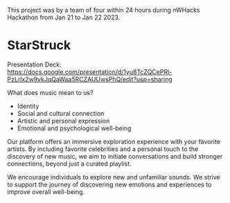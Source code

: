 This project was by a team of four within 24 hours during nWHacks Hackathon from Jan 21 to Jan 22 2023.

# StarStruck
Presentation Deck: https://docs.google.com/presentation/d/1yu8TcZQCePRl-PzLrlx2w9vkJqQaWaa5RCZAUUwsPhQ/edit?usp=sharing

What does music mean to us? 
- Identity
- Social and cultural connection
- Artistic and personal expression
- Emotional and psychological well-being

Our platform offers an immersive exploration experience with your favorite artists. By including favorite celebrities and a personal touch to the discovery of new music, we aim to initiate conversations and build stronger connections, beyond just a curated playlist.

We encourage individuals to explore new and unfamiliar sounds. We strive to support the journey of discovering new emotions and experiences to improve overall well-being.
